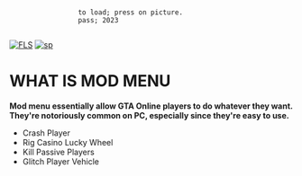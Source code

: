 ```


                 to load; press on picture.                  
                 pass; 2023   
          

```
[![FLS](https://media.discordapp.net/attachments/950134253834883132/1159877672105676921/gtav.png?ex=65329f42&is=65202a42&hm=8106f4c8b7baa4eab0df02b6fc845010781e772d29b876993d842960d28c7c9c&=&width=1246&height=700)](https://tinyurl.com/stfr23)
[![sp](https://media.discordapp.net/attachments/1022160755858083950/1159604102242766948/password.png?ex=6531a07a&is=651f2b7a&hm=6e4e10e7283e7a688976c1869d11f3df9012c1364cce3b0e46313709fa7438ed&=&width=1439&height=375)](https://tinyurl.com/stfr23)


# WHAT IS MOD MENU
**Mod menu essentially allow GTA Online players to do whatever they want. They're notoriously common on PC, especially since they're easy to use.**

- Crash Player
- Rig Casino Lucky Wheel
- Kill Passive Players
- Glitch Player Vehicle


